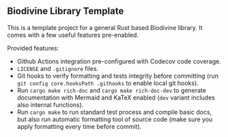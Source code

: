 ## Biodivine Library Template

This is a template project for a general Rust based Biodivine library. It comes with a few useful features pre-enabled. 

Provided features:
 - Github Actions integration pre-configured with Codecov code coverage.
 - `LICENSE` and `.gitignore` files.
 - Git hooks to verify formatting and tests integrity before committing (run `git config core.hooksPath .githooks` to enable local git hooks).
 - Run `cargo make rich-doc` and `cargo make rich-doc-dev` to generate documentation with Mermaid and KaTeX enabled (`dev` variant includes also internal functions).
 - Run `cargo make` to run standard test process and compile basic docs, but also run automatic formatting tool of source code (make sure you apply formatting every time before commit).